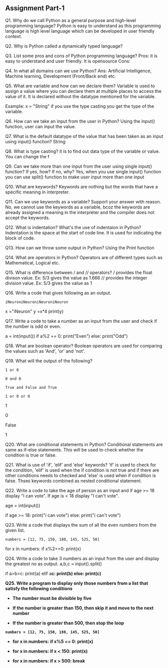## Assignment Part-1
Q1. Why do we call Python as a general purpose and high-level programming language?
Python is easy to understand as this programming language is high level language which can be developed in user friendly context.

Q2. Why is Python called a dynamically typed language?


Q3. List some pros and cons of Python programming language?
Pros: it is easy to understand and user friendly. It is opensource
Cons: 

Q4. In what all domains can we use Python?
Ans: Artificial Intelligence, Machine learning, Development (Front/Back end) etc.

Q5. What are variable and how can we declare them?
Variable is used to assign a value where you can declare them at multiple places to access the value of it. It is declared without the datatype mentioned for the variable. 

Example: x = "String" if you use the type casting you get the type of the variable.

Q6. How can we take an input from the user in Python?
Using the input() function, user can input the value.


Q7. What is the default datatype of the value that has been taken as an input using input() function?
String

Q8. What is type casting?
it is to find out data type of the variable or value. You can change the f

Q9. Can we take more than one input from the user using single input() function? If yes, how? If no, why?
Yes, when you use single input() function you can use split() function to make user input more than one input

Q10. What are keywords?
Keywords are nothing but the words that have a specific meaning in interpreter.


Q11. Can we use keywords as a variable? Support your answer with reason.
No, we cannot use the keywords as a variable, bcoz the keywords are already assigned a meaning in the interpreter and the compiler does not accept the keywords.

Q12. What is indentation? What's the use of indentaion in Python?
Indentation is the space at the start of code line. It is used for indicating the block of code.

Q13. How can we throw some output in Python?
Using the Print function

Q14. What are operators in Python?
Operators are of different types such as Mathematical, Logical etc. 

Q15. What is difference between / and // operators?
/ provides the float divison value. Ex: 5/3 gives the value as 1.666
// provides the integer division value. Ex: 5/3 gives the value as 1


Q16. Write a code that gives following as an output.
```
iNeuroniNeuroniNeuroniNeuron
```
x ="iNeuron"
y =x*4
print(y)


Q17. Write a code to take a number as an input from the user and check if the number is odd or even.

a = int(input())
if a%2 == 0:
    print("Even")
else:
    print("Odd")

Q18. What are boolean operator?
Boolean operators are used for comparing the values such as 'And', 'or' and 'not'.

Q19. What will the output of the following?
```
1 or 0

0 and 0

True and False and True

1 or 0 or 0
```
1

0

False

1

Q20. What are conditional statements in Python?
Conditional statements are same as if-else statements. This will be used to check whether the condition is true or false.

Q21. What is use of 'if', 'elif' and 'else' keywords?
'if' is used to check for the condition, 'elif' is used when the if condition is not true and if there are other conditions needs to checked and 'else' is used when if condition is false. Thses keywords combined as nested conditional statement.

Q22. Write a code to take the age of person as an input and if age >= 18 display "I can vote". If age is < 18 display "I can't vote".

age = int(input())

if age >= 18:
    print("i can vote")
else:
    print("i can't vote")

Q23. Write a code that displays the sum of all the even numbers from the given list.
```
numbers = [12, 75, 150, 180, 145, 525, 50]
```
for x in numbers:
    if x%2==0:
        print(x)


Q24. Write a code to take 3 numbers as an input from the user and display the greatest no as output.
a,b,c  = input().split()

if a>b>c:
    print(a)
elif a<b>c:
    print(b)
else:
    print(c)


Q25. Write a program to display only those numbers from a list that satisfy the following conditions

- The number must be divisible by five

- If the number is greater than 150, then skip it and move to the next number

- If the number is greater than 500, then stop the loop
```
numbers = [12, 75, 150, 180, 145, 525, 50]
```

- for x in numbers:
    if x%5 == 0:
        print(x)

- for x in numbers:
    if x < 150:
        print(x)

- for x in numbers:
    if x > 500:
        break